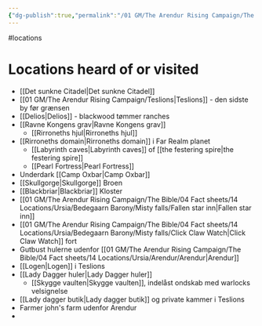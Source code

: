 ```yaml
---
{"dg-publish":true,"permalink":"/01 GM/The Arendur Rising Campaign/The Shadow Company/Bible/Player Vault/4.Locations heard of or visited/","title":"Locations"}
---
```


#locations 
# Locations heard of or visited
- [[Det sunkne Citadel\|Det sunkne Citadel]]
- [[01 GM/The Arendur Rising Campaign/Teslions\|Teslions]] - den sidste by før grænsen
- [[Delios\|Delios]] - blackwood tømmer ranches
- [[Ravne Kongens grav\|Ravne Kongens grav]]
	- [[Rirroneths hjul\|Rirroneths hjul]]
- [[Rirroneths domain\|Rirroneths domain]] i Far Realm planet
	- [[Labyrinth caves\|Labyrinth caves]] of [[the festering spire\|the festering spire]]
	- [[Pearl Fortress\|Pearl Fortress]]
- Underdark [[Camp Oxbar\|Camp Oxbar]]
- [[Skullgorge\|Skullgorge]] Broen
- [[Blackbriar\|Blackbriar]] Kloster
- [[01 GM/The Arendur Rising Campaign/The Bible/04 Fact sheets/14 Locations/Ursia/Bedegaarn Barony/Misty falls/Fallen star inn\|Fallen star inn]]
- [[01 GM/The Arendur Rising Campaign/The Bible/04 Fact sheets/14 Locations/Ursia/Bedegaarn Barony/Misty falls/Click Claw Watch\|Click Claw Watch]] fort
- Gutbust hulerne udenfor [[01 GM/The Arendur Rising Campaign/The Bible/04 Fact sheets/14 Locations/Ursia/Arendur/Arendur\|Arendur]]
- [[Logen\|Logen]] i Teslions
- [[Lady Dagger huler\|Lady Dagger huler]]
	- [[Skygge vaulten\|Skygge vaulten]], indelåst ondskab med warlocks velsignelse
- [[Lady dagger butik\|Lady dagger butik]] og private kammer i Teslions
- Farmer john's farm udenfor Arendur
- 